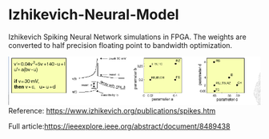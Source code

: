 # Izhikevich-Neural-Model

Izhikevich Spiking Neural Network simulations in FPGA. The weights are converted to half precision floating point to bandwidth optimization.

![iz_model](iz_model.png)
Reference: https://www.izhikevich.org/publications/spikes.htm

Full article:https://ieeexplore.ieee.org/abstract/document/8489438
